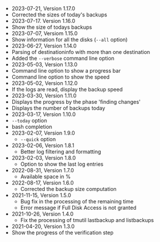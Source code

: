 * 2023-07-21, Version 1.17.0
 * Corrected the sizes of today's backups
* 2023-07-17. Version 1.16.0
 * Show the size of todays backups
* 2023-07-07, Versiom 1.15.0
 * Show information for all the disks (```--all``` option)
* 2023-06-27, Version 1.14.0
 * Parsing of destinationinfo with more than one destination
 * Added the ```--verbose``` command line option
* 2023-05-03, Version 1.13.0
 * Command line option to show a progress bar
 * Command line option to show the speed
* 2023-05-02, Version 1.12.0
 * If the logs are read, display the backup speed
* 2023-03-30, Version 1.11.0
 * Displays the progress by the phase 'finding changes'
 * Displays the number of backups today
* 2023-03-17, Version 1.10.0
 * ```--today``` option
 * bash completion
* 2023-02-07, Version 1.9.0
  * ```--quick``` option
* 2023-02-06, Version 1.8.1
  * Better log filtering and formatting
* 2023-02-03, Version 1.8.0
  * Option to show the last log entries
* 2022-08-31, Version 1.7.0
  * Available space in %
* 2022-08-17, Version 1.6.0
  * Corrected the backup size computation
* 2021-11-15, Version 1.5.0
  * Bug fix in the processing of the remaining time
  * Error message if Full Disk Access is not granted
* 2021-10-26, Version 1.4.0
  * Fix the processing of tmutil lastbackup and listbackups
* 2021-04-20, Version 1.3.0
 * Show the progress of the verification step
